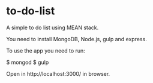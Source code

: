 # to-do-list

A simple to do list using MEAN stack. 

You need to install MongoDB, Node.js, gulp and express.

To use the app you need to run:

$ mongod
$ gulp

Open in http://localhost:3000/ in browser. 
